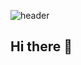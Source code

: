 ![header](https://capsule-render.vercel.app/api?type=waving&height=200&color=gradient&customColorList=2&text=Secuho&fontSize=50&fontAlign=75&fontAlignY=34)

## Hi there 👋

<!--
**secuho/secuho** is a ✨ _special_ ✨ repository because its `README.md` (this file) appears on your GitHub profile.

Here are some ideas to get you started:

- 🔭 I’m currently working on ...
- 🌱 I’m currently learning ...
- 👯 I’m looking to collaborate on ...
- 🤔 I’m looking for help with ...
- 💬 Ask me about ...
- 📫 How to reach me: ...
- 😄 Pronouns: ...
- ⚡ Fun fact: ...
-->
